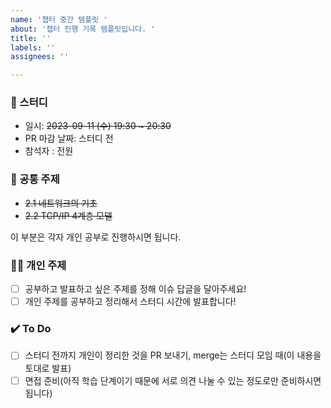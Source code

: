 ```yaml
---
name: '챕터 중간 템플릿 '
about: '챕터 진행 기록 템플릿입니다. '
title: ''
labels: ''
assignees: ''

---
```


### 🚀 스터디
* 일시: ~~2023-09-11 (수) 19:30 ~ 20:30~~
* PR 마감 날짜: 스터디 전
* 참석자 : 전원

### 🎯 공통 주제
* ~~2.1 네트워크의 기초~~
* ~~2.2 TCP/IP 4계층 모델~~

이 부분은 각자 개인 공부로 진행하시면 됩니다.

### 👩‍💻 개인 주제
* [ ] 공부하고 발표하고 싶은 주제를 정해 이슈 답글을 달아주세요!
* [ ] 개인 주제를 공부하고 정리해서 스터디 시간에 발표합니다!
### ✔️ To Do
* [ ]  스터디 전까지 개인이 정리한 것을 PR 보내기, merge는 스터디 모임 때(이 내용을 토대로 발표)
* [ ] 면접 준비(아직 학습 단계이기 때문에 서로 의견 나눌 수 있는 정도로만 준비하시면 됩니다)
